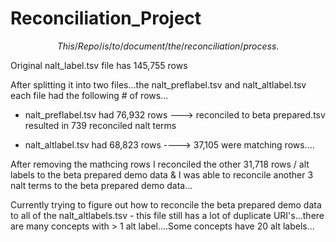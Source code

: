 # Reconciliation_Project


$$ This /Repo/ is/to /document /the/ reconciliation/ process. $$

Original nalt_label.tsv file has 145,755 rows

After splitting it into two files...the nalt_preflabel.tsv and nalt_altlabel.tsv each file had the following # of rows...

- nalt_preflabel.tsv had 76,932 rows ---> reconciled to beta prepared.tsv resulted in 739 reconciled nalt terms

- nalt_altlabel.tsv had 68,823 rows ----> 37,105 were matching rows....

After removing the mathcing rows I reconciled the other 31,718 rows / alt labels to the beta prepared demo data & I was able to reconcile another 3 nalt terms to the beta prepared demo data...

Currently trying to figure out how to reconcile the beta prepared demo data to all of the nalt_altlabels.tsv - this file still has a lot of duplicate URI's...there are many concepts with > 1 alt label....Some concepts have 20 alt labels...
